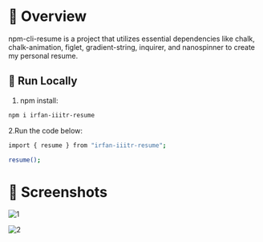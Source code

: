 # 📌 Overview

npm-cli-resume is a project that utilizes essential dependencies like chalk, chalk-animation, figlet, gradient-string, inquirer, and nanospinner to create my personal resume.


## 🚀 Run Locally
1. npm install:
```sh
npm i irfan-iiitr-resume
```
2.Run the code below:
```bash
import { resume } from "irfan-iiitr-resume";

resume();
```
# 📌 Screenshots
![1](https://github.com/irfan-iiitr/npm-cli-resume/assets/123577873/4258e76a-042b-4d57-ba2a-7a528302cc74)


![2](https://github.com/irfan-iiitr/npm-cli-resume/assets/123577873/78798b9b-1c84-469e-b98b-e7b2ae598b47)
